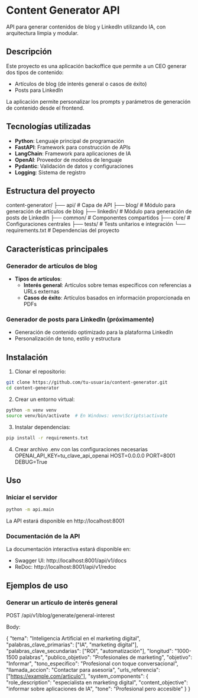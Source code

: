 # Content Generator API

API para generar contenidos de blog y LinkedIn utilizando IA, con arquitectura limpia y modular.

## Descripción

Este proyecto es una aplicación backoffice que permite a un CEO generar dos tipos de contenido:
- Artículos de blog (de interés general o casos de éxito)
- Posts para LinkedIn

La aplicación permite personalizar los prompts y parámetros de generación de contenido desde el frontend.

## Tecnologías utilizadas

- **Python**: Lenguaje principal de programación
- **FastAPI**: Framework para construcción de APIs
- **LangChain**: Framework para aplicaciones de IA
- **OpenAI**: Proveedor de modelos de lenguaje
- **Pydantic**: Validación de datos y configuraciones
- **Logging**: Sistema de registro

## Estructura del proyecto

content-generator/
├── api/                # Capa de API
├── blog/               # Módulo para generación de artículos de blog
├── linkedin/           # Módulo para generación de posts de LinkedIn
├── common/             # Componentes compartidos
├── core/               # Configuraciones centrales
├── tests/              # Tests unitarios e integración
└── requirements.txt    # Dependencias del proyecto

## Características principales

### Generador de artículos de blog

- **Tipos de artículos**:
  - **Interés general**: Artículos sobre temas específicos con referencias a URLs externas
  - **Casos de éxito**: Artículos basados en información proporcionada en PDFs

### Generador de posts para LinkedIn (próximamente)

- Generación de contenido optimizado para la plataforma LinkedIn
- Personalización de tono, estilo y estructura

## Instalación

1. Clonar el repositorio:
```bash
git clone https://github.com/tu-usuario/content-generator.git
cd content-generator
```
2. Crear un entorno virtual:
```bash
python -m venv venv
source venv/bin/activate  # En Windows: venv\Scripts\activate
```

3. Instalar dependencias:
```bash
pip install -r requirements.txt
```

4. Crear archivo .env con las configuraciones necesarias
OPENAI_API_KEY=tu_clave_api_openai
HOST=0.0.0.0
PORT=8001
DEBUG=True

## Uso
### Iniciar el servidor
```bash
python -m api.main
```

La API estará disponible en http://localhost:8001

### Documentación de la API
La documentación interactiva estará disponible en:
- Swagger UI: http://localhost:8001/api/v1/docs
- ReDoc: http://localhost:8001/api/v1/redoc

## Ejemplos de uso
### Generar un artículo de interés general

POST /api/v1/blog/generate/general-interest

Body:

{
  "tema": "Inteligencia Artificial en el marketing digital",
  "palabras_clave_primarias": ["IA", "marketing digital"],
  "palabras_clave_secundarias": ["ROI", "automatización"],
  "longitud": "1000-1500 palabras",
  "publico_objetivo": "Profesionales de marketing",
  "objetivo": "Informar",
  "tono_especifico": "Profesional con toque conversacional",
  "llamada_accion": "Contactar para asesoría",
  "urls_referencia": ["https://example.com/articulo"],
  "system_components": {
    "role_description": "especialista en marketing digital",
    "content_objective": "informar sobre aplicaciones de IA",
    "tone": "Profesional pero accesible"
  }
}